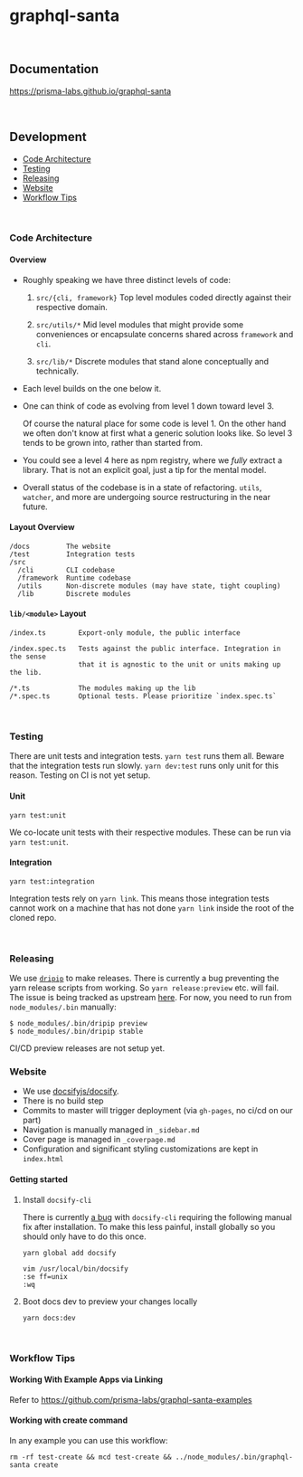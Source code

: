 # graphql-santa <!-- omit in toc -->

<br>

## Documentation <!-- omit in toc -->

https://prisma-labs.github.io/graphql-santa

<br>

## Development

<!-- START doctoc generated TOC please keep comment here to allow auto update -->
<!-- DON'T EDIT THIS SECTION, INSTEAD RE-RUN doctoc TO UPDATE -->

- [Code Architecture](#code-architecture)
- [Testing](#testing)
- [Releasing](#releasing)
- [Website](#website)
- [Workflow Tips](#workflow-tips)

<!-- END doctoc generated TOC please keep comment here to allow auto update -->

<br>

### Code Architecture

#### Overview

- Roughly speaking we have three distinct levels of code:

  1. `src/{cli, framework}` Top level modules coded directly against their respective domain.

  2. `src/utils/*` Mid level modules that might provide some conveniences or encapsulate concerns shared across `framework` and `cli`.

  3. `src/lib/*` Discrete modules that stand alone conceptually and technically.

- Each level builds on the one below it.

- One can think of code as evolving from level 1 down toward level 3.

  Of course the natural place for some code is level 1. On the other hand we often don't know at first what a generic solution looks like. So level 3 tends to be grown into, rather than started from.

- You could see a level 4 here as npm registry, where we _fully_ extract a library. That is not an explicit goal, just a tip for the mental model.

- Overall status of the codebase is in a state of refactoring. `utils`, `watcher`, and more are undergoing source restructuring in the near future.

#### Layout Overview

```
/docs         The website
/test         Integration tests
/src
  /cli        CLI codebase
  /framework  Runtime codebase
  /utils      Non-discrete modules (may have state, tight coupling)
  /lib        Discrete modules
```

#### `lib/<module>` Layout

```
/index.ts        Export-only module, the public interface

/index.spec.ts   Tests against the public interface. Integration in the sense
                 that it is agnostic to the unit or units making up the lib.

/*.ts            The modules making up the lib
/*.spec.ts       Optional tests. Please prioritize `index.spec.ts`
```

<br>

### Testing

There are unit tests and integration tests. `yarn test` runs them all. Beware that the integration tests run slowly. `yarn dev:test` runs only unit for this reason. Testing on CI is not yet setup.

#### Unit

```
yarn test:unit
```

We co-locate unit tests with their respective modules. These can be run via `yarn test:unit`.

#### Integration

```
yarn test:integration
```

Integration tests rely on `yarn link`. This means those integration tests cannot work on a machine that has not done `yarn link` inside the root of the cloned repo.

<br>

### Releasing

We use [`dripip`](https://github.com/prisma-labs/dripip) to make releases. There is currently a bug preventing the yarn release scripts from working. So `yarn release:preview` etc. will fail. The issue is being tracked as upstream [here](https://github.com/prisma-labs/dripip/issues/23). For now, you need to run from `node_modules/.bin` manually:

```
$ node_modules/.bin/dripip preview
$ node_modules/.bin/dripip stable
```

CI/CD preview releases are not setup yet.

### Website

- We use [docsifyjs/docsify](https://github.com/docsifyjs/docsify).
- There is no build step
- Commits to master will trigger deployment (via `gh-pages`, no ci/cd on our part)
- Navigation is manually managed in `_sidebar.md`
- Cover page is managed in `_coverpage.md`
- Configuration and significant styling customizations are kept in `index.html`

#### Getting started

1. Install `docsify-cli`

   There is currently [a bug](https://github.com/docsifyjs/docsify-cli/issues/88) with `docsify-cli` requiring the following manual fix after installation. To make this less painful, install globally so you should only have to do this once.

   ```
   yarn global add docsify
   ```

   ```
   vim /usr/local/bin/docsify
   :se ff=unix
   :wq
   ```

2. Boot docs dev to preview your changes locally

   ```
   yarn docs:dev
   ```

<br>

### Workflow Tips

#### Working With Example Apps via Linking

Refer to https://github.com/prisma-labs/graphql-santa-examples

#### Working with create command

In any example you can use this workflow:

```
rm -rf test-create && mcd test-create && ../node_modules/.bin/graphql-santa create
```
